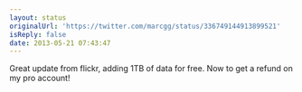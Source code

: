 ```yaml
---
layout: status
originalUrl: 'https://twitter.com/marcgg/status/336749144913899521'
isReply: false
date: 2013-05-21 07:43:47
---
```


Great update from flickr, adding 1TB of data for free. Now to get a refund on my pro account!
